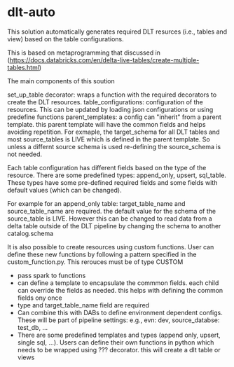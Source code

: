 # dlt-auto

This solution automatically generates required DLT resurces (i.e., tables and view) based on the table configurations.

This is based on metaprogramming that discussed in (https://docs.databricks.com/en/delta-live-tables/create-multiple-tables.html)

The main components of this soution 

set_up_table decorator:  wraps a function with the required decorators to create the DLT resources.
table_configurations: configuration of the resources. This can be updated by loading json configurations or using predefine functions 
parent_templates: a config can "inherit" from a parent template. this parent template will have the common fields and helps avoiding repetition. For exmaple, the target_schema for all DLT tables and most source_tables is LIVE which is defined in the parent template. So unless a differnt source schema is used re-defining the source_schema is not needed.

Each table configuration has different fields based on the type of the resource. 
There are some predefined types: append_only, upsert, sql_table.
These types have some pre-defined required fields and some fields with default values (which can be changed). 

For example for an append_only table: target_table_name and source_table_name are required. the default value for the schema of the source_table is LIVE. However this can be changed to read data from a delta table outside of the DLT pipeline by changing the schema to another catalog.schema

It is also possible to create resources using custom functions. User can define these new functions by following a pattern specified in the custom_function.py. This rerouces must be of type CUSTOM



- pass spark to functions
- can define a template to encapsulate the commmon fields. each child can override the fields as needed. this helps with defining the common fields ony once
- type and target_table_name field are required
- Can combine this with DABs to define environment dependent configs. These will be part of pipeline settings: e.g., evn: dev, source_databse: test_db, ...
- There are some predefined templates and types (append only, upsert, single sql, ...). Users can define their own functions in python which needs to be wrapped using ??? decorator. this will create a dlt table or views 

